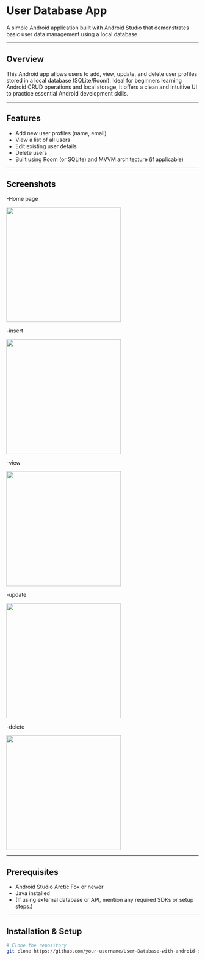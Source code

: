 # User Database App

A simple Android application built with Android Studio that demonstrates basic user data management using a local database.

---

##  Overview  
This Android app allows users to add, view, update, and delete user profiles stored in a local database (SQLite/Room). Ideal for beginners learning Android CRUD operations and local storage, it offers a clean and intuitive UI to practice essential Android development skills.

---

##  Features  
- Add new user profiles (name, email)
- View a list of all users  
- Edit existing user details  
- Delete users  
- Built using Room (or SQLite) and MVVM architecture (if applicable)

---

##  Screenshots
-Home page

<img src="https://github.com/user-attachments/assets/712815fe-87c5-4f6a-a437-1cd411331c06" width="300">

-insert

<img src="https://github.com/user-attachments/assets/8faa4d54-4920-4033-9816-bb82f3820a4d" width="300">

-view

<img src="https://github.com/user-attachments/assets/dc0584ca-b17a-40ea-bffd-6cfa27aca6f4" width="300">

-update

<img src="https://github.com/user-attachments/assets/129b6df4-1239-4d50-a8f2-4af1b3ea0278" width="300">

-delete

<img src="https://github.com/user-attachments/assets/f6d6afc1-7001-46a1-8a66-52c1253cbc81" width="300">




---

##  Prerequisites  
- Android Studio Arctic Fox or newer  
- Java installed  
- (If using external database or API, mention any required SDKs or setup steps.)

---

##  Installation & Setup  
```bash
# Clone the repository
git clone https://github.com/your-username/User-Database-with-android-studio.git
